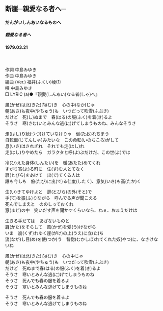 ## 断崖─親愛なる者へ─
#### だんがいしんあいなるものへ
##### 親愛なる者へ
#### 1979.03.21
　

作詞  中島みゆき  
作曲  中島みゆき  
編曲 (Ver.)  福井(ふくい)崚(1)  
唄    中島みゆき  
□ LYRIC (a)●『親愛(しんあい)なる者(しゃ)へ』 


風(かぜ)は北(きた)向(む)き　心の中(なか)じゃ  
朝(あさ)も夜中(やちゅう)も　いつだって吹雪(ふぶき)  
だけど　死(し)ぬまで　春(はる)の服(ふく)を着(き)るよ  
そうさ　寒(さむ)いとみんな逃(に)げてしまうものね、みんなそうさ  
  
走(はし)り続(つづ)けていなけりゃ　倒(たお)れちまう  
自転車(じてんしゃ)みたいな　この命転(いのちころ)がして  
息(いき)はきれぎれ　それでも走(はし)れ  
走(はし)りやめたら　ガラクタと呼(よ)ぶだけだ、この世(よ)では  
  
冷(ひ)えた身体(しんたい)を　暖(あたた)めてくれ  
すがり寄(よ)る町に　住(す)む人とてなく  
扉(とびら)をあけて　出(で)てくる人は  
誰も今しも　旅(たび)に出(で)る仕度(したく)、意気(いき)も高(たか)く  
  
生(い)きてゆけよと　扉(とびら)の外(そと)で  
手(て)を振(ふ)りながら　呼んでる声が聞こえる  
死んでしまえと　ののしっておくれ  
窓(まど)の中　笑いだす声を聞かすくらいなら、ねぇ、おまえだけは  
  
生きる手だては　あざないものと  
肩(かた)をそらして　風(かぜ)を受(う)けながら  
いま　崩(くず)れゆく崖(がけ)の上(うえ)に立(た)ち  
流(なが)し目(め)を使(つか)う　昔惚(むかしほ)れてくれた奴(やつ)に、なさけないね  
  
風(かぜ)は北(きた)向(む)き　心の中じゃ  
朝(あさ)も夜中(やちゅう)も　いつだって吹雪(ふぶき)  
だけど　死ぬまで春(はる)の服(ふく)を着(き)るよ  
そうさ　寒いとみんな逃(に)げてしまうものね  
そうさ　死んでも春の服を着るよ  
そうさ　寒いとみんな逃げてしまうものね  
  
そうさ　死んでも春の服を着るよ  
そうさ　寒いとみんな逃げてしまうものね  
